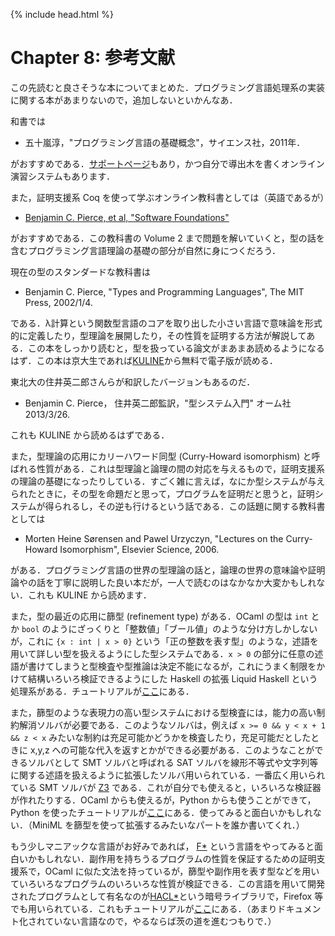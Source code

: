{% include head.html %}

# Chapter 8: 参考文献

この先読むと良さそうな本についてまとめた．プログラミング言語処理系の実装に関する本があまりないので，追加しないといかんなあ．

和書では

- 五十嵐淳，"プログラミング言語の基礎概念"，サイエンス社，2011年．

がおすすめである．[サポートページ](https://www.fos.kuis.kyoto-u.ac.jp/~igarashi/CoPL/)もあり，かつ自分で導出木を書くオンライン演習システムもあります．

また，証明支援系 Coq を使って学ぶオンライン教科書としては（英語であるが）

- [Benjamin C. Pierce, et al, "Software Foundations"](https://softwarefoundations.cis.upenn.edu/)

がおすすめである．この教科書の Volume 2 まで問題を解いていくと，型の話を含むプログラミング言語理論の基礎の部分が自然に身につくだろう．

現在の型のスタンダードな教科書は

- Benjamin C. Pierce, "Types and Programming Languages", The MIT Press, 2002/1/4.

である．λ計算という関数型言語のコアを取り出した小さい言語で意味論を形式的に定義したり，型理論を展開したり，その性質を証明する方法が解説してある．この本をしっかり読むと，型を扱っている論文がまあまあ読めるようになるはず．この本は京大生であれば[KULINE](https://kuline.kulib.kyoto-u.ac.jp/)から無料で電子版が読める．

東北大の住井英二郎さんらが和訳したバージョンもあるのだ．

- Benjamin C. Pierce， 住井英二郎監訳，"型システム入門" オーム社 2013/3/26.

これも KULINE から読めるはずである．

また，型理論の応用にカリーハワード同型 (Curry-Howard isomorphism) と呼ばれる性質がある．これは型理論と論理の間の対応を与えるもので，証明支援系の理論の基礎になったりしている．すごく雑に言えば，なにか型システムが与えられたときに，その型を命題だと思って，プログラムを証明だと思うと，証明システムが得られるし，その逆も行けるという話である．この話題に関する教科書としては

- Morten Heine Sørensen and Pawel Urzyczyn, "Lectures on the Curry-Howard Isomorphism", Elsevier Science, 2006.

がある．プログラミング言語の世界の型理論の話と，論理の世界の意味論や証明論やの話を丁寧に説明した良い本だが，一人で読むのはなかなか大変かもしれない．これも KULINE から読めます．

また，型の最近の応用に篩型 (refinement type) がある．OCaml の型は `int` とか `bool` のようにざっくりと「整数値」「ブール値」のような分け方しかしないが，これに `{x : int | x > 0}` という「正の整数を表す型」のような，述語を用いて詳しい型を扱えるようにした型システムである．`x > 0` の部分に任意の述語が書けてしまうと型検査や型推論は決定不能になるが，これにうまく制限をかけて結構いろいろ検証できるようにした Haskell の拡張 Liquid Haskell という処理系がある．チュートリアルが[ここ](https://github.com/ucsd-progsys/liquidhaskell-tutorial)にある．

また，篩型のような表現力の高い型システムにおける型検査には，能力の高い制約解消ソルバが必要である．このようなソルバは，例えば `x >= 0 && y < x + 1 && z < x` みたいな制約は充足可能かどうかを検査したり，充足可能だとしたときに x,y,z への可能な代入を返すとかができる必要がある．このようなことができるソルバとして SMT ソルバと呼ばれる SAT ソルバを線形不等式や文字列等に関する述語を扱えるように拡張したソルバ用いられている．一番広く用いられている SMT ソルバが [Z3](https://github.com/Z3Prover/z3) である．これが自分でも使えると，いろいろな検証器が作れたりする．OCaml からも使えるが，Python からも使うことができて，Python を使ったチュートリアルが[ここ](https://theory.stanford.edu/~nikolaj/programmingz3.html)にある．使ってみると面白いかもしれない．（MiniML を篩型を使って拡張するみたいなパートを誰か書いてくれ．）

もう少しマニアックな言語がお好みであれば， [F\*](https://github.com/FStarLang/FStar) という言語をやってみると面白いかもしれない．副作用を持ちうるプログラムの性質を保証するための証明支援系で，OCaml に似た文法を持っているが，篩型や副作用を表す型などを用いていろいろなプログラムのいろいろな性質が検証できる．この言語を用いて開発されたプログラムとして有名なのが[HACL\*](https://github.com/project-everest/hacl-star)という暗号ライブラリで，Firefox 等でも用いられている．これもチュートリアルが[ここ](https://fstar-lang.org/tutorial/tutorial.html)にある．（あまりドキュメント化されていない言語なので，やるならば茨の道を進むつもりで．）
